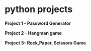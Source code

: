 # python projects
**Project 1 - Password Generator**


**Project 2 - Hangman game**


**Project 3- Rock,Paper, Scissors Game**
